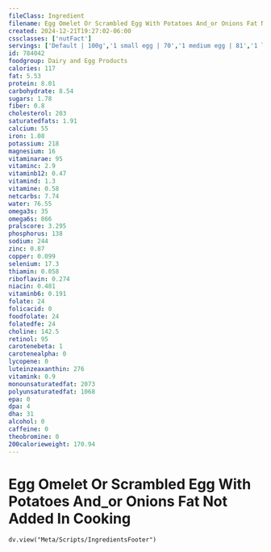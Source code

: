 ```yaml
---
fileClass: Ingredient
filename: Egg Omelet Or Scrambled Egg With Potatoes And_or Onions Fat Not Added In Cooking
created: 2024-12-21T19:27:02-06:00
cssclasses: ['nutFact']
servings: ['Default | 100g','1 small egg | 70','1 medium egg | 81','1 large egg | 92','1 extra large egg | 103','1 egg, ns as to size | 92','1 cup | 189','1 jumbo egg | 116']
id: 784042
foodgroup: Dairy and Egg Products 
calories: 117
fat: 5.53
protein: 8.01
carbohydrate: 8.54
sugars: 1.78
fiber: 0.8
cholesterol: 203
saturatedfats: 1.91
calcium: 55
iron: 1.08
potassium: 218
magnesium: 16
vitaminarae: 95
vitaminc: 2.9
vitaminb12: 0.47
vitamind: 1.3
vitamine: 0.58
netcarbs: 7.74
water: 76.55
omega3s: 35
omega6s: 866
pralscore: 3.295
phosphorus: 138
sodium: 244
zinc: 0.87
copper: 0.099
selenium: 17.3
thiamin: 0.058
riboflavin: 0.274
niacin: 0.481
vitaminb6: 0.191
folate: 24
folicacid: 0
foodfolate: 24
folatedfe: 24
choline: 142.5
retinol: 95
carotenebeta: 1
carotenealpha: 0
lycopene: 0
luteinzeaxanthin: 276
vitamink: 0.9
monounsaturatedfat: 2073
polyunsaturatedfat: 1068
epa: 0
dpa: 4
dha: 31
alcohol: 0
caffeine: 0
theobromine: 0
200calorieweight: 170.94
---
```


# Egg Omelet Or Scrambled Egg With Potatoes And_or Onions Fat Not Added In Cooking

```dataviewjs
dv.view("Meta/Scripts/IngredientsFooter")
```